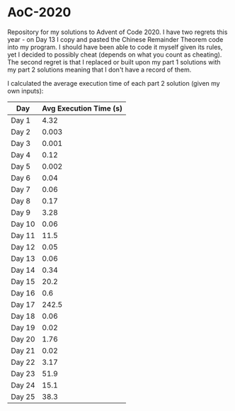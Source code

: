 # AoC-2020
 
Repository for my solutions to Advent of Code 2020. I have two regrets this year - on Day 13 I copy and pasted the Chinese Remainder Theorem code into my program. I should have been able to code it myself given its rules, yet I decided to possibly cheat (depends on what you count as cheating). The second regret is that I replaced or built upon my part 1 solutions with my part 2 solutions meaning that I don't have a record of them. 

I calculated the average execution time of each part 2 solution (given my own inputs):

Day | Avg Execution Time (s)
------------ | -------------
Day 1 | 4.32
Day 2 | 0.003
Day 3 | 0.001
Day 4 | 0.12
Day 5 | 0.002
Day 6 | 0.04
Day 7 | 0.06
Day 8 | 0.17
Day 9 | 3.28
Day 10 | 0.06
Day 11 | 11.5
Day 12 | 0.05
Day 13 | 0.06
Day 14 | 0.34
Day 15 | 20.2
Day 16 | 0.6
Day 17 | 242.5
Day 18 | 0.06
Day 19 | 0.02
Day 20 | 1.76
Day 21 | 0.02
Day 22 | 3.17
Day 23 | 51.9
Day 24 | 15.1
Day 25 | 38.3

